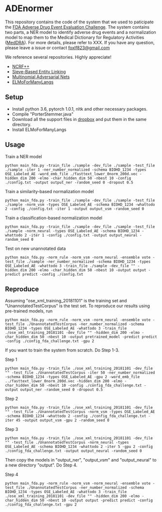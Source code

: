 # ADEnormer
This repository contains the code of the system that we used to paticipate the [FDA Adverse Drug Event Evaluation Challenge](https://sites.mitre.org/adeeval/). 
The system contains two parts, a NER model to identify adverse drug events and a normalization model to map them to the Medical Dictionary for Regulatory Activities ([MedDRA](https://www.meddra.org)).
For more details, please refer to XXX.
If you have any question, please leave a issue or contact foxlf823@gmail.com

We reference several repositories. Highly appreciate!
* [NCRF++](https://github.com/jiesutd/NCRFpp)
* [Sieve-Based Entity Linking](https://github.com/jennydsuza9/disorder-normalizer)
* [Multinomial Adversarial Nets](https://github.com/ccsasuke/man)
* [ELMoForManyLangs](https://github.com/HIT-SCIR/ELMoForManyLangs)

## Setup
* Install python 3.6, pytorch 1.0.1, nltk and other necessary packages.
* Compile "PorterStemmer.java"
* Download all the support files in [dropbox](https://www.dropbox.com/sh/x7sv3tjy960j21o/AABJI838euVffEvKGNzoDdVra?dl=0) and put them in the same directory.
* Install ELMoForManyLangs

## Usage
Train a NER model

`
python main_fda.py -train_file ./sample -dev_file ./sample -test_file ./sample -iter 1 -ner_number_normalized -schema BIOHD_1234 -types OSE_Labeled_AE -word_emb_file ./fasttext_lower_0norm_200d.vec -hidden_dim 200 -elmo -char_hidden_dim 50 -nbest 10 -config ./config.txt -output output_ner -random_seed 0 -dropout 0.5
`

Train a similarity-based normalization model

`
python main_fda.py -train_file ./sample -dev_file ./sample -test_file ./sample -norm_vsm -types OSE_Labeled_AE -schema BIOHD_1234 -whattodo 2 -config ./config.txt -iter 1 -output output_vsm -random_seed 0
`

Train a classification-based normalization model

`
python main_fda.py -train_file ./sample -dev_file ./sample -test_file ./sample -norm_neural -types OSE_Labeled_AE -schema BIOHD_1234 -whattodo 2 -iter 1 -config ./config.txt -output output_neural -random_seed 0
`

Test on new unannotated data

`
python main_fda.py -norm_rule -norm_vsm -norm_neural -ensemble vote -test_file ./sample -ner_number_normalized -schema BIOHD_1234 -types OSE_Labeled_AE -whattodo 3 -train_file ./sample -dev_file "" -hidden_dim 200 -elmo -char_hidden_dim 50 -nbest 10 -output output -predict predict -config ./config.txt
`

## Reproduce
Assuming "ose_xml_training_20181101" is the training set and "UnannotatedTestCorpus" is the test set. 
To reproduce our results using pre-trained models, run

`
python main_fda.py -norm_rule -norm_vsm -norm_neural -ensemble vote -test_file ./UnannotatedTestCorpus -ner_number_normalized -schema BIOHD_1234 -types OSE_Labeled_AE -whattodo 3 -train_file ./ose_xml_training_20181101 -dev_file "" -hidden_dim 200 -elmo -char_hidden_dim 50 -nbest 10 -output pretrained_model -predict predict -config ./config_fda_challenge.txt -gpu 2
`

If you want to train the system from scratch. Do Step 1-3.

Step 1

`
python main_fda.py -train_file ./ose_xml_training_20181101 -dev_file "" -test_file ./UnannotatedTestCorpus -iter 50 -ner_number_normalized -schema BIOHD_1234 -types OSE_Labeled_AE -gpu 2 -word_emb_file ../fasttext_lower_0norm_200d.vec -hidden_dim 200 -elmo -char_hidden_dim 50 -nbest 10 -config ./config_fda_challenge.txt -output output_ner -random_seed 0 -dropout 0.5
`

Step 2

`
python main_fda.py -train_file ./ose_xml_training_20181101 -dev_file "" -test_file ./UnannotatedTestCorpus -norm_vsm -types OSE_Labeled_AE -schema BIOHD_1234 -whattodo 2 -config ./config_fda_challenge.txt -iter 45 -output output_vsm -gpu 2 -random_seed 0
`

Step 3

`
python main_fda.py -train_file ./ose_xml_training_20181101 -dev_file "" -test_file ./UnannotatedTestCorpus -norm_neural -types OSE_Labeled_AE -schema BIOHD_1234 -whattodo 2 -iter 5 -gpu 2 -config ./config_fda_challenge.txt -output output_neural -random_seed 0
`

Then copy the models in "output_ner", "output_vsm" and "output_neural" to a new directory "output". Do Step 4.

Step 4

`
python main_fda.py -norm_rule -norm_vsm -norm_neural -ensemble vote -test_file ./UnannotatedTestCorpus -ner_number_normalized -schema BIOHD_1234 -types OSE_Labeled_AE -whattodo 3 -train_file ./ose_xml_training_20181101 -dev_file "" -hidden_dim 200 -elmo -char_hidden_dim 50 -nbest 10 -output output -predict predict -config ./config_fda_challenge.txt -gpu 2
`
